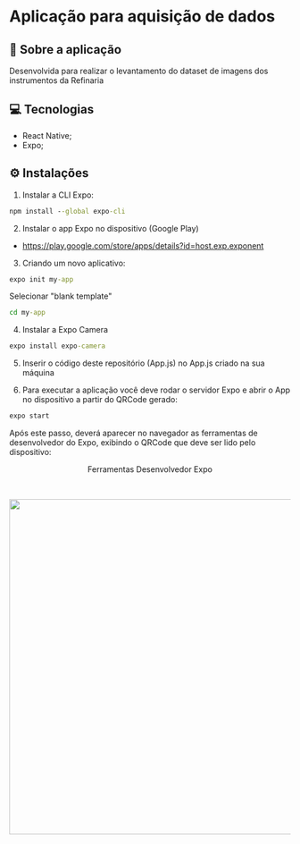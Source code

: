 # Aplicação para aquisição de dados

## 📄 Sobre a aplicação
Desenvolvida para realizar o levantamento do dataset de imagens dos instrumentos da Refinaria

## 💻 Tecnologias
- React Native;
- Expo;

## ⚙️ Instalações

1) Instalar a CLI Expo:
~~~ cmd
npm install --global expo-cli
~~~
2) Instalar o app Expo no dispositivo (Google Play)
- https://play.google.com/store/apps/details?id=host.exp.exponent

3) Criando um novo aplicativo:

~~~ cmd
expo init my-app
~~~
Selecionar "blank template"
~~~ cmd
cd my-app
~~~

4) Instalar a Expo Camera
~~~ cmd
expo install expo-camera
~~~

5) Inserir o código deste repositório (App.js) no App.js criado na sua máquina

6) Para executar a aplicação você deve rodar o servidor Expo e abrir o App no dispositivo a partir do QRCode gerado:
~~~ cmd
expo start
~~~
Após este passo, deverá aparecer no navegador as ferramentas de desenvolvedor do Expo, exibindo o QRCode que deve ser lido pelo dispositivo:

<p align="center">Ferramentas Desenvolvedor Expo</p> 
<br>
<p align="center"> 
 <img src="https://user-images.githubusercontent.com/79487290/142332174-dad0e2db-2316-47af-b8c8-942ce983c1f0.png" width="600"/>
</p>

<br>



